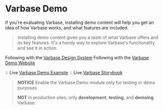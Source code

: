 # Varbase Demo

If you're evaluating Varbase, installing demo content will help you get
 an idea of how Varbase works, and what features are included.

> Installing demo content gives you a taste of what Varbase offers and 
> its key features. It's a handy way to explore Varbase's functionality and see it in action.

Following with the [Varbase Design System](https://www.figma.com/file/ARfcW5i5Euid8Yv1QFhgSq/VB---Design-System)
Following with the [Varbase Demo Website](https://www.figma.com/file/PZTbT1PCVJPHkUUfkwRi2S/VB---Demo-Website)

💡 Live [Varbase Demo Example](https://demo.varbase.vardot.com/)
💡 Live [Varbase Storybook](https://storybook.demo.varbase.vardot.com/?path=/docs/varbase-components-organisms-featured-card--docs)

> **NOTICE**
> Enable the Varbase Demo module only for testing or demo purposes
>
> **NOT** in production sites, only **development**, **testing**, and **demoing** Varbase.
